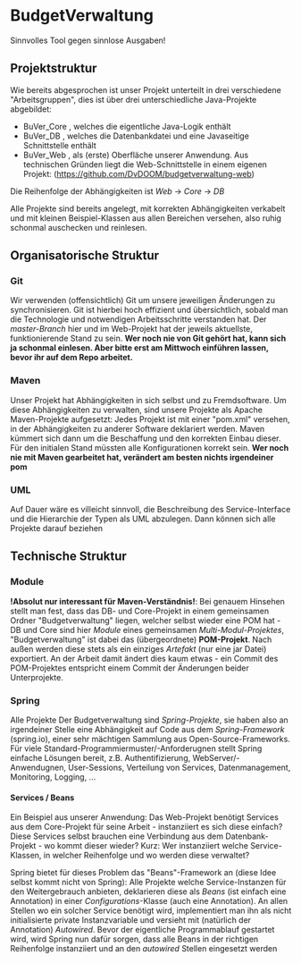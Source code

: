 # BudgetVerwaltung
 Sinnvolles Tool gegen sinnlose Ausgaben!

## Projektstruktur
Wie bereits abgesprochen ist unser Projekt unterteilt in drei verschiedene "Arbeitsgruppen", dies ist über drei unterschiedliche Java-Projekte abgebildet:
- BuVer_Core , welches die eigentliche Java-Logik enthält
- BuVer_DB , welches die Datenbankdatei und eine Javaseitige Schnittstelle enthält
- BuVer_Web , als (erste) Oberfläche unserer Anwendung. Aus technischen Gründen liegt die Web-Schnittstelle in einem eigenen Projekt: (https://github.com/DvDOOM/budgetverwaltung-web)

Die Reihenfolge der Abhängigkeiten ist *Web* -> *Core* -> *DB*

Alle Projekte sind bereits angelegt, mit korrekten Abhängigkeiten verkabelt und mit kleinen Beispiel-Klassen aus allen Bereichen versehen, also ruhig schonmal auschecken und reinlesen.

## Organisatorische Struktur
### Git
Wir verwenden (offensichtlich) Git um unsere jeweiligen Änderungen zu synchronisieren. Git ist hierbei hoch effizient und übersichtlich, sobald man die Technologie und notwendigen Arbeitsschritte verstanden hat. Der *master-Branch* hier und im Web-Projekt hat der jeweils aktuellste, funktionierende Stand zu sein.
**Wer noch nie von Git gehört hat, kann sich ja schonmal einlesen. Aber bitte erst am Mittwoch einführen lassen, bevor ihr auf dem Repo arbeitet.**

### Maven
Unser Projekt hat Abhängigkeiten in sich selbst und zu Fremdsoftware. Um diese Abhängigkeiten zu verwalten, sind unsere Projekte als Apache Maven-Projekte aufgesetzt: Jedes Projekt ist mit einer "pom.xml" versehen, in der Abhängigkeiten zu anderer Software deklariert werden. Maven kümmert sich dann um die Beschaffung und den korrekten Einbau dieser. Für den initialen Stand müssten alle Konfigurationen korrekt sein.
**Wer noch nie mit Maven gearbeitet hat, verändert am besten nichts irgendeiner pom**

### UML
Auf Dauer wäre es villeicht sinnvoll, die Beschreibung des Service-Interface und die Hierarchie der Typen als UML abzulegen. Dann können sich alle Projekte darauf beziehen

## Technische Struktur
### Module
**!Absolut nur interessant für Maven-Verständnis!**:
Bei genauem Hinsehen stellt man fest, dass das DB- und Core-Projekt in einem gemeinsamen Ordner "Budgetverwaltung" liegen, welcher selbst wieder eine POM hat - DB und Core sind hier *Module* eines gemeinsamen *Multi-Modul-Projektes*, "Budgetverwaltung" ist dabei das (übergeordnete) **POM-Projekt**. Nach außen werden diese stets als ein einziges *Artefakt* (nur eine jar Datei) exportiert.
An der Arbeit damit ändert dies kaum etwas - ein Commit des POM-Projektes entspricht einem Commit der Änderungen beider Unterprojekte.

### Spring
Alle Projekte Der Budgetverwaltung sind *Spring-Projekte*, sie haben also an irgendeiner Stelle eine Abhängigkeit auf Code aus dem *Spring-Framework* (spring.io), einer sehr mächtigen Sammlung aus Open-Source-Frameworks. Für viele Standard-Programmiermuster/-Anforderugnen stellt Spring einfache Lösungen bereit, z.B. Authentifizierung, WebServer/-Anwendugnen, User-Sessions, Verteilung von Services, Datenmanagement, Monitoring, Logging, ...

#### Services / Beans
Ein Beispiel aus unserer Anwendung: Das Web-Projekt benötigt Services aus dem Core-Projekt für seine Arbeit - instanziiert es sich diese einfach? Diese Services selbst brauchen eine Verbindung aus dem Datenbank-Projekt - wo kommt dieser wieder? Kurz: Wer instanziiert welche Service-Klassen, in welcher Reihenfolge und wo werden diese verwaltet?

Spring bietet für dieses Problem das "Beans"-Framework an (diese Idee selbst kommt nicht von Spring): Alle Projekte welche Service-Instanzen für den Weitergebrauch anbieten, deklarieren diese als *Beans* (ist einfach eine Annotation) in einer *Configurations*-Klasse (auch eine Annotation). An allen Stellen wo ein solcher Service benötigt wird, implementiert man ihn als nicht initialisierte private Instanzvariable und versieht mit (natürlich der Annotation) *Autowired*. Bevor der eigentliche Programmablauf gestartet wird, wird Spring nun dafür sorgen, dass alle Beans in der richtigen Reihenfolge instanziiert und an den *autowired* Stellen eingesetzt werden
